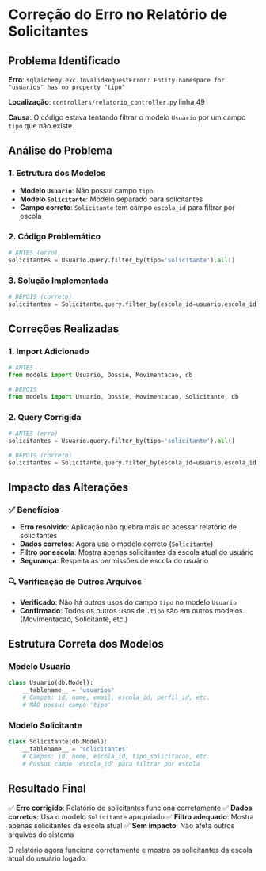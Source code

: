 # Correção do Erro no Relatório de Solicitantes

## Problema Identificado

**Erro**: `sqlalchemy.exc.InvalidRequestError: Entity namespace for "usuarios" has no property "tipo"`

**Localização**: `controllers/relatorio_controller.py` linha 49

**Causa**: O código estava tentando filtrar o modelo `Usuario` por um campo `tipo` que não existe.

## Análise do Problema

### 1. **Estrutura dos Modelos**
- **Modelo `Usuario`**: Não possui campo `tipo`
- **Modelo `Solicitante`**: Modelo separado para solicitantes
- **Campo correto**: `Solicitante` tem campo `escola_id` para filtrar por escola

### 2. **Código Problemático**
```python
# ANTES (erro)
solicitantes = Usuario.query.filter_by(tipo='solicitante').all()
```

### 3. **Solução Implementada**
```python
# DEPOIS (correto)
solicitantes = Solicitante.query.filter_by(escola_id=usuario.escola_id).all()
```

## Correções Realizadas

### 1. **Import Adicionado**
```python
# ANTES
from models import Usuario, Dossie, Movimentacao, db

# DEPOIS
from models import Usuario, Dossie, Movimentacao, Solicitante, db
```

### 2. **Query Corrigida**
```python
# ANTES (erro)
solicitantes = Usuario.query.filter_by(tipo='solicitante').all()

# DEPOIS (correto)
solicitantes = Solicitante.query.filter_by(escola_id=usuario.escola_id).all()
```

## Impacto das Alterações

### ✅ **Benefícios**
- **Erro resolvido**: Aplicação não quebra mais ao acessar relatório de solicitantes
- **Dados corretos**: Agora usa o modelo correto (`Solicitante`)
- **Filtro por escola**: Mostra apenas solicitantes da escola atual do usuário
- **Segurança**: Respeita as permissões de escola do usuário

### 🔍 **Verificação de Outros Arquivos**
- **Verificado**: Não há outros usos do campo `tipo` no modelo `Usuario`
- **Confirmado**: Todos os outros usos de `.tipo` são em outros modelos (Movimentacao, Solicitante, etc.)

## Estrutura Correta dos Modelos

### **Modelo Usuario**
```python
class Usuario(db.Model):
    __tablename__ = 'usuarios'
    # Campos: id, nome, email, escola_id, perfil_id, etc.
    # NÃO possui campo 'tipo'
```

### **Modelo Solicitante**
```python
class Solicitante(db.Model):
    __tablename__ = 'solicitantes'
    # Campos: id, nome, escola_id, tipo_solicitacao, etc.
    # Possui campo 'escola_id' para filtrar por escola
```

## Resultado Final

✅ **Erro corrigido**: Relatório de solicitantes funciona corretamente
✅ **Dados corretos**: Usa o modelo `Solicitante` apropriado
✅ **Filtro adequado**: Mostra apenas solicitantes da escola atual
✅ **Sem impacto**: Não afeta outros arquivos do sistema

O relatório agora funciona corretamente e mostra os solicitantes da escola atual do usuário logado. 